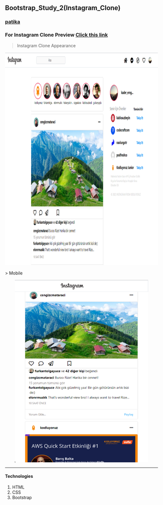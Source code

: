 ## Bootstrap_Study_2(Instagram_Clone)
### [patika](https://academy.patika.dev/tr/profile)
### For Instagram Clone Preview [Click this link](https://kaderergin.github.io/Bootstrap/Bootstrap_Study_2/) 

> Instagram Clone Appearance
<p align="center">
<img src="assets/Instagram_clone_ss_1.png"  width="700ox" height="700px"> 
</p>
> Mobile
<p align="center">
<img src="assets/Instagram_clone_ss_2.png"  width="440ox" height="600px">
</p>
<hr>

#### Technologies
1. HTML
1. CSS
1. Bootstrap
